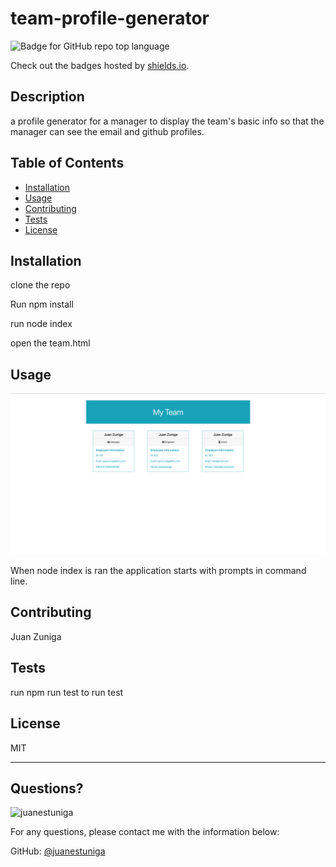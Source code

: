 # team-profile-generator
  ![Badge for GitHub repo top language](https://img.shields.io/github/languages/top/juanestuniga/team-profile-generator?style=flat&logo=appveyor)
  
  Check out the badges hosted by [shields.io](https://shields.io/).
  
  ## Description 
  
  
  a profile generator for a manager to display the team's basic info so that the manager can see the email and github profiles. 
  ## Table of Contents
  * [Installation](#installation)
  * [Usage](#usage)
  * [Contributing](#contributing)
  * [Tests](#tests)
  * [License](#license)
  
  ## Installation
  
  clone the repo      
  
  Run npm install    
  
  run node index     
  
  open the team.html
  
  ## Usage 
  ![Screenshot](assets/images/screenshot.png)
  
  When node index is ran the application starts with prompts in command line. 
  
  ## Contributing
  
  
  Juan Zuniga
  
  ## Tests
  
  
  run npm run test to run test
  
  ## License
  
  MIT
  
  ---
  
  ## Questions?
  <img src="https://avatars.githubusercontent.com/u/98054751?v=4" alt="juanestuniga" width="40%" />
  
  For any questions, please contact me with the information below:
 
  GitHub: [@juanestuniga](https://api.github.com/users/juanestuniga)